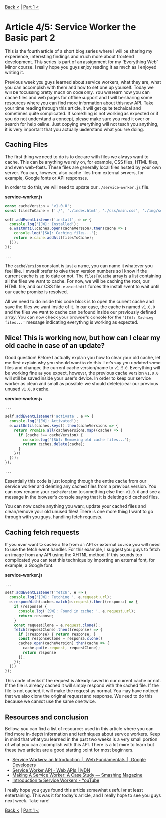 [Back <](../README.md) | [Part 1 <](/article-3.md)

# Article 4/5: Service Worker the Basic part 2
This is the fourth article of a short blog series where I will be sharing my experience, interesting findings and much more about frontend development. This series is part of an assignment for my “Everything Web” Minor course. I really hope you guys enjoy reading it as much as I enjoyed writing it.

Previous week you guys learned about service workers, what they are, what you can accomplish with them and how to set one up yourself. Today we will be focussing pretty much on code only. You will learn how you can cache files and web pages for offline support and I will be sharing some resources where you can find more information about this new API. Take your time reading through this article, it will get quite technical and sometimes quite complicated. If something is not working as expected or if you do not understand a concept, please make sure you read it over or search for help online. Just copying everything will not teach you anything, it is very important that you actually understand what you are doing.

## Caching Files
The first thing we need to do is to declare with files we always want to cache. This can be anything we rely on, for example, CSS files, HTML files, and even web-fonts. These files are generally local files hosted by your own server. You can, however, also cache files from external servers, for example, Google fonts or API responses.

In order to do this, we will need to update our `./service-worker.js` file.

**service-worker.js**
```javascript
const cacheVersion = 'v1.0.0';
const filesToCache = ['./', './index.html', './css/main.css', './img/some-image.png'];

self.addEventListener('install', e => {
  console.log('[SW]: Installed');
  e.waitUntil(caches.open(cacheVersion).then(cache => {
    console.log('[SW]: Caching files...');
    return e.cache.addAll(filesToCache);
  }));
});

...
```

The `cacheVersion` constant is just a name, you can name it whatever you feel like. I myself prefer to give them version numbers so I know if the current cache is up to date or not. The `filesToCache` array is a list containing all the files we want to cache. For now, we will be caching the root, our HTML file, and our CSS file. `e.waitUntil` forces the install event to wait until our cache promise is resolved.

All we need to do inside this code block is to open the current cache and save the files we want inside of it. In our case, the cache is named `v1.0.0` and the files we want to cache can be found inside our previously defined array. You can now check your browser’s console for the `'[SW]: Caching files...'` message indicating everything is working as expected.

## Nice! This is working now, but how can I clear my old cache in case of an update?
Good question! Before I actually explain you how to clear your old cache, let me first explain why you should want to do this. Let’s say you updated some files and changed the current cache version/name to `v1.5.0`. Everything will be working fine as you expect, however, the previous cache version `v1.0.0` will still be saved inside your user's device. In order to keep our service worker as clean and small as possible, we should delete/clear our previous unused `v1.0.0` cache.

**service-worker.js**
```javascript
...

self.addEventListener('activate', e => {
  console.log('[SW]: Activated');
  e.waitUntil(caches.keys().then(cacheVersions => {
    return Promise.all(cacheVersions.map((cache) => {
      if (cache !== cacheVersion) {
        console.log('[SW]: Removing old cache files...');
        return caches.delete(cache);
      }
    }))
  }));
});

...
```

Essentially this code is just looping through the entire cache from our service worker and deleting any cached files from a previous version. You can now rename your `cacheVersion` to something else then `v1.0.0` and see a message in the browser’s console saying that it is deleting old cached files.

You can now cache anything you want, update your cached files and clean/remove your old unused files! There is one more thing I want to go through with you guys, handling fetch requests.

## Caching fetch requests
If you ever want to cache a file from an API or external source you will need to use the fetch event handler. For this example, I suggest you guys to fetch an image from any API using the XHTML method. If this sounds too complicated you can test this technique by importing an external font, for example, a Google font.

**service-worker.js**
```javascript
...

self.addEventListener('fetch', e => {
  console.log('[SW]: Fetching ', e.request.url);
  e.respondWith(caches.match(e.request).then((response) => {
    if (response) {
      console.log('[SW]: Found in cache: ', e.request.url);
      return response;
    }
    const requestClone = e.request.clone();
    fetch(requestClone).then((response) => {
      if (!response) { return response; }
      const responseClone = response.clone()
      caches.open(cacheVersion).then(cache => {
        cache.put(e.request, requestClone);
        return response
      });
    });
  }))
});
```

This code checks if the request is already saved in our current cache or not. If the file is already cached it will simply respond with the cached file. If the file is not cached, it will make the request as normal. You may have noticed that we also clone the original request and response. We need to do this because we cannot use the same one twice.

## Resources and conclusion
Bellow, you can find a list of resources used in this article where you can find more in-depth information and techniques about service workers. Keep in mind that what you learned in the past two weeks is a very small portion of what you can accomplish with this API. There is a lot more to learn but these two articles are a good starting point for most beginners.

* [Service Workers: an Introduction  |  Web Fundamentals       |  Google Developers](https://developers.google.com/web/fundamentals/primers/service-workers/)
* [Service Worker API - Web APIs | MDN](https://developer.mozilla.org/en-US/docs/Web/API/Service_Worker_API)
* [Making A Service Worker: A Case Study — Smashing Magazine](https://www.smashingmagazine.com/2016/02/making-a-service-worker/)
* [Introduction to Service Workers - YouTube](https://www.youtube.com/watch?v=jVfXiv03y5c)

I really hope you guys found this article somewhat useful or at least entertaining. This was it for today's article, and I really hope to see you guys next week. Take care!

[Back <](../README.md) | [Part 1 <](/article-3.md)